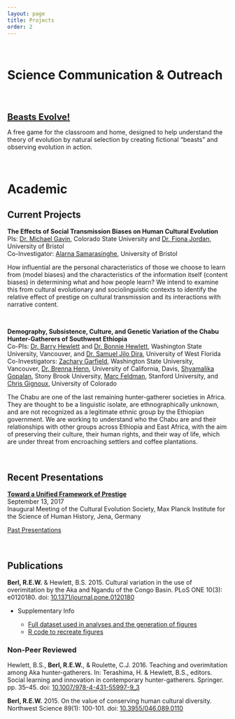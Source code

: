 ```yaml
---
layout: page
title: Projects
order: 2
---
```


<br>

# Science Communication & Outreach
<br>
<div class="circular200 fa-pull-left" style="background-image: url(/public/img/monster.jpg); margin: 0rem 2rem 2rem 0rem;"></div>

<strong style="font-size: 1.25rem;"><a href="/beasts">Beasts Evolve!</a></strong>

A free game for the classroom and home, designed to help understand the theory of evolution by natural selection by creating fictional “beasts” and observing evolution in action.

<br>

# Academic

## Current Projects

**The Effects of Social Transmission Biases on Human Cultural Evolution**
<br>PIs: <a href="https://michaelcgavin.com/" target="_blank">Dr. Michael Gavin</a>, Colorado State University and <a href="https://excd.org/" target="_blank">Dr. Fiona Jordan</a>, University of Bristol
<br>Co-Investigator: <a href="https://excd.org/people/" target="_blank">Alarna Samarasinghe</a>, University of Bristol

How influential are the personal characteristics of those we choose to learn from (model biases) and the characteristics of the information itself (content biases) in determining what and how people learn? We intend to examine this from cultural evolutionary and sociolinguistic contexts to identify the relative effect of prestige on cultural transmission and its interactions with narrative content.

<br>

**Demography, Subsistence, Culture, and Genetic Variation of the Chabu Hunter-Gatherers of Southwest Ethiopia**
<br>Co-PIs: <a href="https://anthro.vancouver.wsu.edu/faculty/hewlett/" target="_blank">Dr. Barry Hewlett</a> and <a href="https://anthro.vancouver.wsu.edu/faculty/bonnie-hewlett/" target="_blank">Dr. Bonnie Hewlett</a>, Washington State University, Vancouver, and <a href="https://uwf.edu/cassh/departments/anthropology-and-archaeology/our-faculty-and-staff/department-of-anthropology/" target="_blank">Dr. Samuel Jilo Dira</a>, University of West Florida
<br>Co-Investigators: <a href="https://anthro.vancouver.wsu.edu/grads/zgarfield/" target="_blank">Zachary Garfield</a>, Washington State University, Vancouver, <a href="https://hennlab.ucdavis.edu/" target="_blank">Dr. Brenna Henn</a>, University of California, Davis, <a href="https://ecoevo.stonybrook.edu/hennlab/people/" target="_blank">Shyamalika Gopalan</a>, Stony Brook University, <a href="https://www-evo.stanford.edu/marc.html" target="_blank">Marc Feldman</a>, Stanford University, and <a href="https://cgat.weebly.com/" target="_blank">Chris Gignoux</a>, University of Colorado

The Chabu are one of the last remaining hunter-gatherer societies in Africa. They are thought to be a linguistic isolate, are ethnographically unknown, and are not recognized as a legitimate ethnic group by the Ethiopian government. We are working to understand who the Chabu are and their relationships with other groups across Ethiopia and East Africa, with the aim of preserving their culture, their human rights, and their way of life, which are under threat from encroaching settlers and coffee plantations.



<br>

## Recent Presentations

<strong><a href="https://docs.google.com/presentation/d/1Kq3VGqkP1h9dWwjdB-vivzjCr1NzHSnbhLcTRrYQdqY/edit?usp=sharing" target="_blank">Toward a Unified Framework of Prestige</a></strong>
<br>September 13, 2017
<br>Inaugural Meeting of the Cultural Evolution Society, Max Planck Institute for the Science of Human History, Jena, Germany

<a href="/presentations">Past Presentations</a>

<br>

## Publications
**Berl, R.E.W.** & Hewlett, B.S. 2015. Cultural variation in the use of overimitation by the Aka and Ngandu of the Congo Basin. PLoS ONE 10(3): e0120180. doi: <a href="https://dx.doi.org/10.1371/journal.pone.0120180" target="_blank">10.1371/journal.pone.0120180</a>
&nbsp;&nbsp;<a href="https://dx.doi.org/10.1371/journal.pone.0120180" target="_blank"><i class="ai ai-open-access ai-lg"></i></a>
&nbsp;&nbsp;<a href="/public/pdf/berl2015cultural_variation_in_the_use_of_overimitation_by_the_aka_and_ngandu_of_the.pdf" target="_blank"><i class="fa fa-file-pdf-o fa-lg"></i></a>

<ul>
<li>Supplementary Info</li>
    <ul>
    <li><a href="https://journals.plos.org/plosone/article?id=10.1371/journal.pone.0120180#pone.0120180.s007" target="_blank">Full dataset used in analyses and the generation of figures</a></li>
    <li><a href="https://gist.github.com/rewberl/903bb39d00b4184d4f22af6882c5c48b" target="_blank">R code to recreate figures</a></li>
    </ul>
</ul>


### Non-Peer Reviewed
Hewlett, B.S., **Berl, R.E.W.**, & Roulette, C.J. 2016. Teaching and overimitation among Aka hunter-gatherers. In: Terashima, H. & Hewlett, B.S., editors. Social learning and innovation in contemporary hunter-gatherers. Springer. pp. 35–45. doi: <a href="https://dx.doi.org/10.1007/978-4-431-55997-9_3" target="_blank">10.1007/978-4-431-55997-9_3</a>
&nbsp;&nbsp;<a href="/public/pdf/hewlett2016teaching_and_overimitation_among_aka_hunter-gatherers.pdf" target="_blank"><i class="fa fa-file-pdf-o fa-lg"></i></a>

**Berl, R.E.W.** 2015. On the value of conserving human cultural diversity. Northwest Science 89(1): 100-101. doi: <a href="https://dx.doi.org/10.3955/046.089.0110" target="_blank">10.3955/046.089.0110</a>
&nbsp;&nbsp;<a href="/public/pdf/berl2015on_the_value_of_conserving_human_cultural_diversity.pdf" target="_blank"><i class="fa fa-file-pdf-o fa-lg"></i></a>
